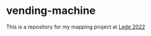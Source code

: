 # vending-machine
This is a repository for my mapping project at [Lede 2022](https://ledeprogram.com/)
